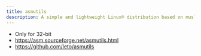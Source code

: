 ```yaml
---
title: asmutils
description: A simple and lightweight Linux® distribution based on musl libc and toybox
---
```


- Only for 32-bit
- https://asm.sourceforge.net/asmutils.html
- https://github.com/leto/asmutils
